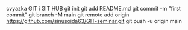 cvyazka GIT i GIT HUB
git init
git add README.md
git commit -m "first commit"
git branch -M main
git remote add origin https://github.com/sinusoida63/GIT-seminar.git
git push -u origin main